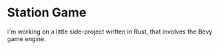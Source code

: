 # Station Game
I'm working on a little side-project written in Rust, that involves the Bevy game engine.
